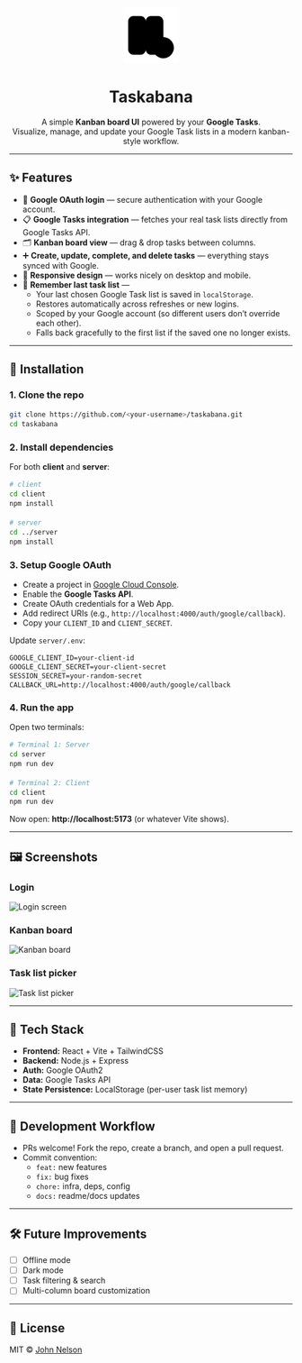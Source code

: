 <p align="center">
  <img src="https://raw.githubusercontent.com/ceesco53/taskabana/main/client/favicon.svg" alt="Taskabana Logo" width="100" />
</p>

<h1 align="center">Taskabana</h1>

<p align="center">
  A simple <strong>Kanban board UI</strong> powered by your <strong>Google Tasks</strong>.<br/>
  Visualize, manage, and update your Google Task lists in a modern kanban-style workflow.
</p>

---

## ✨ Features

- 🔑 **Google OAuth login** — secure authentication with your Google account.
- 📋 **Google Tasks integration** — fetches your real task lists directly from Google Tasks API.
- 🗂️ **Kanban board view** — drag & drop tasks between columns.
- ➕ **Create, update, complete, and delete tasks** — everything stays synced with Google.
- 📱 **Responsive design** — works nicely on desktop and mobile.
- 💾 **Remember last task list** —  
  - Your last chosen Google Task list is saved in `localStorage`.  
  - Restores automatically across refreshes or new logins.  
  - Scoped by your Google account (so different users don’t override each other).  
  - Falls back gracefully to the first list if the saved one no longer exists.

---

## 🚀 Installation

### 1. Clone the repo
```bash
git clone https://github.com/<your-username>/taskabana.git
cd taskabana
```

### 2. Install dependencies
For both **client** and **server**:

```bash
# client
cd client
npm install

# server
cd ../server
npm install
```

### 3. Setup Google OAuth
- Create a project in [Google Cloud Console](https://console.cloud.google.com/).  
- Enable the **Google Tasks API**.  
- Create OAuth credentials for a Web App.  
- Add redirect URIs (e.g., `http://localhost:4000/auth/google/callback`).  
- Copy your `CLIENT_ID` and `CLIENT_SECRET`.

Update `server/.env`:

```env
GOOGLE_CLIENT_ID=your-client-id
GOOGLE_CLIENT_SECRET=your-client-secret
SESSION_SECRET=your-random-secret
CALLBACK_URL=http://localhost:4000/auth/google/callback
```

### 4. Run the app

Open two terminals:

```bash
# Terminal 1: Server
cd server
npm run dev

# Terminal 2: Client
cd client
npm run dev
```

Now open: **http://localhost:5173** (or whatever Vite shows).

---

## 🖼️ Screenshots

### Login
![Login screen](docs/screenshots/login.png)

### Kanban board
![Kanban board](docs/screenshots/kanban.png)

### Task list picker
![Task list picker](docs/screenshots/list-picker.png)

---

## 🧩 Tech Stack

- **Frontend:** React + Vite + TailwindCSS
- **Backend:** Node.js + Express
- **Auth:** Google OAuth2
- **Data:** Google Tasks API
- **State Persistence:** LocalStorage (per-user task list memory)

---

## 🔄 Development Workflow

- PRs welcome! Fork the repo, create a branch, and open a pull request.
- Commit convention:  
  - `feat:` new features  
  - `fix:` bug fixes  
  - `chore:` infra, deps, config  
  - `docs:` readme/docs updates  

---

## 🛠️ Future Improvements

- [ ] Offline mode
- [ ] Dark mode
- [ ] Task filtering & search
- [ ] Multi-column board customization

---

## 📜 License

MIT © [John Nelson](https://github.com/ceesco53)